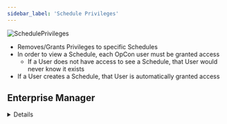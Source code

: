 ```yaml
---
sidebar_label: 'Schedule Privileges'
---
```


![SchedulePrivileges](../static/imgbasic/Schedule_Privilges.png)

* Removes/Grants Privileges to specific Schedules
* In order to view a Schedule, each OpCon user must be granted access
    * If a User does not have access to see a Schedule, that User would never know it exists
* If a User creates a Schedule, that User is automatically granted access



## Enterprise Manager

<details>

![](../static/imgbasic/311.png)

</details>